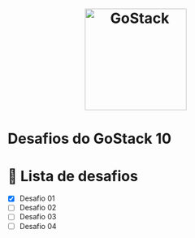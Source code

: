 <h1 align="center">
    <img alt="GoStack" src="https://rocketseat-cdn.s3-sa-east-1.amazonaws.com/bootcamp-header.png" width="200px" />
</h1>

# Desafios do GoStack 10

# 🎉 Lista de desafios

- [x] Desafio 01
- [ ] Desafio 02
- [ ] Desafio 03
- [ ] Desafio 04
